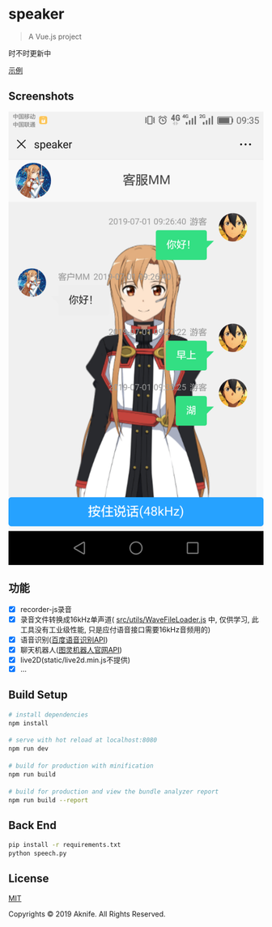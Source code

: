 # speaker

> A Vue.js project

时不时更新中

[示例](https://ai.aknifezndx.top:8080/#/chat)

## Screenshots

<img src="https://github.com/Aknifejackzhmolong/Live2D-SpeechRecognize/blob/master/screenshots/display.png?raw=true" width="600px" style="max-width: 100%;display:block;margin: 0 auto;"/>

## 功能
- [x] recorder-js录音
- [x] 录音文件转换成16kHz单声道( [src/utils/WaveFileLoader.js](https://github.com/Aknifejackzhmolong/Live2D-SpeechRecognize/blob/master/src/utils/WaveFileLoader.js) 中, 仅供学习, 此工具没有工业级性能, 只是应付语音接口需要16kHz音频用的)
- [x] 语音识别([百度语音识别API](https://cloud.baidu.com/product/speech))
- [x] 聊天机器人([图灵机器人官网API](http://www.turingapi.com/))
- [x] live2D(static/live2d.min.js不提供)
- [x] ...

## Build Setup

``` bash
# install dependencies
npm install

# serve with hot reload at localhost:8080
npm run dev

# build for production with minification
npm run build

# build for production and view the bundle analyzer report
npm run build --report
```
## Back End
```bash
pip install -r requirements.txt
python speech.py
```

## License
[MIT](http://opensource.org/licenses/MIT)

Copyrights © 2019 Aknife. All Rights Reserved.
